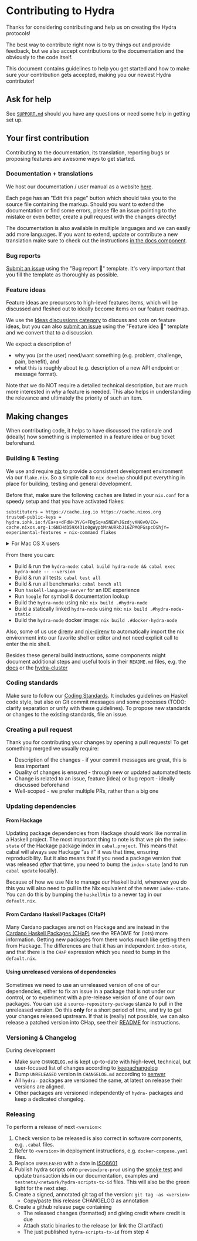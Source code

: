 # Contributing to Hydra

Thanks for considering contributing and help us on creating the Hydra protocols! 

The best way to contribute right now is to try things out and provide feedback,
but we also accept contributions to the documentation and the obviously to the
code itself.

This document contains guidelines to help you get started and how to make sure
your contribution gets accepted, making you our newest Hydra contributor!

## Ask for help

See [`SUPPORT.md`](SUPPORT.md) should you have any questions or need some help in getting set up.

## Your first contribution 

Contributing to the documentation, its translation, reporting bugs or proposing features are awesome ways to get started.

### Documentation + translations

We host our documentation / user manual as a website [here](https://input-output-hk.github.io/hydra).

Each page has an "Edit this page" button which should take you to the source
file containing the markup. Should you want to extend the documentation or
find some errors, please file an issue pointing to the mistake or even better,
create a pull request with the changes directly!

The documentation is also available in multiple languages and we can easily add more languages. If you want to extend, update or contribute a new translation make sure to check out the instructions [in the docs component](./docs/README.md#Translating).

### Bug reports

[Submit an issue](https://github.com/input-output-hk/hydra/issues/new/choose)
using the "Bug report :bug:" template. It's very important that you fill the
template as thoroughly as possible.

### Feature ideas

Feature ideas are precursors to high-level features items, which will be
discussed and fleshed out to ideally become items on our feature roadmap.

We use the [Ideas discussions
category](https://github.com/input-output-hk/hydra/discussions/categories/ideas)
to discuss and vote on feature ideas, but you can also [submit an
issue](https://github.com/input-output-hk/hydra/issues/new/choose) using the
"Feature idea :thought_balloon:" template and we convert that to a discussion.

We expect a description of
* why you (or the user) need/want something (e.g. problem, challenge, pain, benefit), and
* what this is roughly about (e.g. description of a new API endpoint or message format).

Note that we do NOT require a detailed technical description, but are much more
interested in *why* a feature is needed. This also helps in understanding the
relevance and ultimately the priority of such an item.

## Making changes

When contributing code, it helps to have discussed the rationale and (ideally)
how something is implemented in a feature idea or bug ticket beforehand.

### Building & Testing

We use and require [nix](https://nixos.org/download.html) to provide a
consistent development environment via our `flake.nix`. So a simple call to `nix develop` should put everything in place for building, testing and general
development.

Before that, make sure the following caches are listed in your `nix.conf` for a speedy setup and that you have activated flakes:

```
substituters = https://cache.iog.io https://cache.nixos.org
trusted-public-keys = hydra.iohk.io:f/Ea+s+dFdN+3Y/G+FDgSq+a5NEWhJGzdjvKNGv0/EQ= cache.nixos.org-1:6NCHdD59X431o0gWypbMrAURkbJ16ZPMQFGspcDShjY=
experimental-features = nix-command flakes
```

<details>
<summary>For Mac OS X users</summary>

Daemon mode is the recommended way to install and run nix on Mac OS. Therefore, you might want to add yourself as a _trusted user_ in order to ensure flake's substituters will be picked up:

```
build-users-group = nixbld
trusted-users = root pascal
```

</details>

From there you can:

- Build & run the `hydra-node`: `cabal build hydra-node && cabal exec hydra-node -- --version`
- Build & run all tests: `cabal test all`
- Build & run all benchmarks: `cabal bench all`
- Run `haskell-language-server` for an IDE experience
- Run `hoogle` for symbol & documentation lookup
- Build the `hydra-node` using nix: `nix build .#hydra-node`
- Build a statically linked `hydra-node` using nix: `nix build .#hydra-node-static`
- Build the `hydra-node` docker image: `nix build .#docker-hydra-node`

Also, some of us use [direnv](https://direnv.net/) and
[nix-direnv](https://github.com/nix-community/nix-direnv) to automatically
import the nix environment into our favorite shell or editor and not need
explicit call to enter the nix shell.

Besides these general build instructions, some components might document
additional steps and useful tools in their `README.md` files, e.g. the
[docs](./docs/README.md) or the [hydra-cluster](./hydra-cluster/README.md)

### Coding standards

Make sure to follow our [Coding
Standards](https://github.com/input-output-hk/hydra/wiki/Coding-Standards).
It includes guidelines on Haskell code style, but also on Git commit messages
and some processes (TODO: clarify separation or unify with these guidelines). To
propose new standards or changes to the existing standards, file an issue.

### Creating a pull request

Thank you for contributing your changes by opening a pull requests! To get
something merged we usually require:
+ Description of the changes - if your commit messages are great, this is less important
+ Quality of changes is ensured - through new or updated automated tests
+ Change is related to an issue, feature (idea) or bug report - ideally discussed beforehand
+ Well-scoped - we prefer multiple PRs, rather than a big one

### Updating dependencies

#### From Hackage

Updating package dependencies from Hackage should work like normal in a Haskell
project. The most important thing to note is that we pin the `index-state` of
the Hackage package index in `cabal.project`. This means that cabal will always
see Hackage “as if” it was that time, ensuring reproducibility. But it also
means that if you need a package version that was released *after* that time,
you need to bump the `index-state` (and to run ``cabal update`` locally).

Because of how we use Nix to manage our Haskell build, whenever you do this you
will also need to pull in the Nix equivalent of the newer `index-state`. You can
do this by bumping the `haskellNix` to a newer tag in our `default.nix`.

#### From Cardano Haskell Packages (CHaP)

Many Cardano packages are not on Hackage and are instead in the [Cardano Haskell
Packages (CHaP)](https://github.com/input-output-hk/cardano-haskell-packages) see the
README for (lots) more information. Getting new packages from there works much
like getting them from Hackage. The differences are that it has an independent
`index-state`, and that there is the `CHaP` expression which you need to bump in
the `default.nix`.

#### Using unreleased versions of dependencies

Sometimes we need to use an unreleased version of one of our dependencies,
either to fix an issue in a package that is not under our control, or to
experiment with a pre-release version of one of our own packages. You can use a
`source-repository-package` stanza to pull in the unreleased version. Do this
**only** for a short period of time, and try to get your changes released
upstream. If that is (really) not possible, we can also release a patched
version into CHap, see their
[README](https://github.com/input-output-hk/cardano-haskell-packages) for
instructions.

### Versioning & Changelog

During development
+ Make sure `CHANGELOG.md` is kept up-to-date with high-level, technical, but user-focused list of changes according to [keepachangelog](https://keepachangelog.com/en/1.0.0/)
+ Bump `UNRELEASED` version in `CHANGELOG.md` according to [semver](https://semver.org/)
+ All `hydra-` packages are versioned the same, at latest on release their versions are aligned.
+ Other packages are versioned independently of `hydra-` packages and keep a dedicated changelog.

### Releasing

To perform a release of next `<version>`:

1. Check version to be released is also correct in software components, e.g. `.cabal` files.
2. Refer to `<version>` in deployment instructions, e.g. `docker-compose.yaml` files.
3. Replace `UNRELEASED` with a date in [ISO8601](https://en.wikipedia.org/wiki/ISO_8601)
4. Publish hydra scripts onto `preview`/`pre-prod` using the [smoke
   test](https://github.com/input-output-hk/hydra/actions/workflows/smoke-test.yaml)
   and update transaction ids in our documentation, examples and
   `testnets/<network/hydra-scripts-tx-id` files. This will also be the green
   light for the next step.
5. Create a signed, annotated git tag of the version: `git tag -as <version>`
   - Copy/paste this release CHANGELOG as annotation
6. Create a github release page containing
   - The released changes (formatted) and giving credit where credit is due
   - Attach static binaries to the release (or link the CI artifact)
   - The just published `hydra-scripts-tx-id` from step 4
